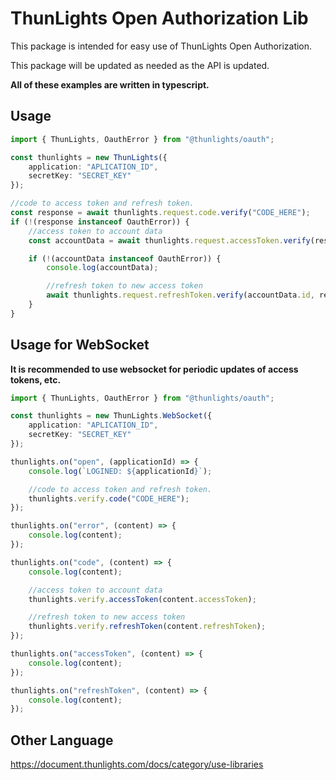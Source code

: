 # ThunLights Open Authorization Lib

This package is intended for easy use of ThunLights Open Authorization.

This package will be updated as needed as the API is updated.

<strong>All of these examples are written in typescript.</strong>

## Usage

```ts
import { ThunLights, OauthError } from "@thunlights/oauth";

const thunlights = new ThunLights({
	application: "APLICATION_ID",
	secretKey: "SECRET_KEY"
});

//code to access token and refresh token.
const response = await thunlights.request.code.verify("CODE_HERE");
if (!(response instanceof OauthError)) {
	//access token to account data
	const accountData = await thunlights.request.accessToken.verify(response.accessToken);

	if (!(accountData instanceof OauthError)) {
		console.log(accountData);

		//refresh token to new access token
		await thunlights.request.refreshToken.verify(accountData.id, response.refreshToken);
	}
}
```

## Usage for WebSocket

<strong>It is recommended to use websocket for periodic updates of access tokens, etc.</strong>

```ts
import { ThunLights, OauthError } from "@thunlights/oauth";

const thunlights = new ThunLights.WebSocket({
	application: "APLICATION_ID",
	secretKey: "SECRET_KEY"
});

thunlights.on("open", (applicationId) => {
	console.log(`LOGINED: ${applicationId}`);

	//code to access token and refresh token.
	thunlights.verify.code("CODE_HERE");
});

thunlights.on("error", (content) => {
	console.log(content);
});

thunlights.on("code", (content) => {
	console.log(content);

	//access token to account data
	thunlights.verify.accessToken(content.accessToken);

	//refresh token to new access token
	thunlights.verify.refreshToken(content.refreshToken);
});

thunlights.on("accessToken", (content) => {
	console.log(content);
});

thunlights.on("refreshToken", (content) => {
	console.log(content);
});
```

## Other Language

https://document.thunlights.com/docs/category/use-libraries
